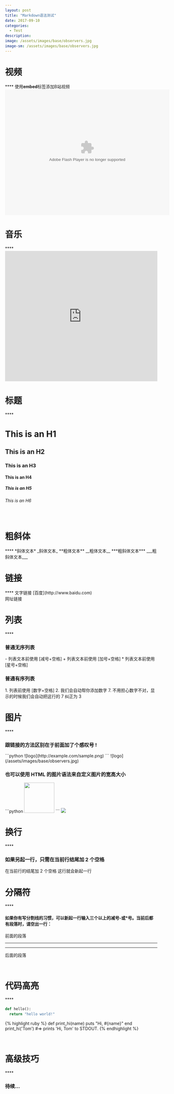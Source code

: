 ```yaml
---
layout: post
title: "Markdown语法测试"
date: 2017-09-10
categories:
  - Test
description:
image: /assets/images/base/observers.jpg
image-sm: /assets/images/base/observers.jpg
---
```

<h1>视频</h1>
****
使用<b>embed</b>标签添加B站视频
<embed height="415" width="544" quality="high" allowfullscreen="true" type="application/x-shockwave-flash" src="//static.hdslb.com/miniloader.swf" flashvars="aid=14099326&page=3" pluginspage="//www.adobe.com/shockwave/download/download.cgi?P1_Prod_Version=ShockwaveFlash">  
<br>
<h1>音乐</h1>
****
<iframe src="http://music.163.com/outchain/player?type=0&amp;id=883384627&amp;auto=0&amp;height=430" width="100%" height="430" frameborder="yes" marginwidth="0" marginheight="0"></iframe>
<br>
<h1>标题</h1>
****
<h1>This is an H1</h1>
<h2>This is an H2</h2>
<h3>This is an H3</h3>
<h4>This is an H4</h4>
<h5>This is an H5</h5>
<h6>This is an H6</h6>
<br>
<h1>粗斜体</h1>
****
*斜体文本*    _斜体文本_
**粗体文本**    __粗体文本__
***粗斜体文本***    ___粗斜体文本___  
<br>

<h1>链接</h1>
****
文字链接 [百度](http://www.baidu.com)
<br>
网址链接 <http://www.baidu.com>  
<br>

<h1>列表</h1>
****
<h3>普通无序列表</h3>
- 列表文本前使用 [减号+空格]
+ 列表文本前使用 [加号+空格]
* 列表文本前使用 [星号+空格]
<h3>普通有序列表</h3>
1. 列表前使用 [数字+空格]
2. 我们会自动帮你添加数字
7. 不用担心数字不对，显示的时候我们会自动把这行的 7 纠正为 3

<br>
<h1>图片</h1>
****
<h3>跟链接的方法区别在于前面加了个感叹号 !</h3>
```python
![logo](http://example.com/sample.png)
```
![logo](/assets/images/base/observers.jpg)
<h3>也可以使用 HTML 的图片语法来自定义图片的宽高大小</h3>
```python
<img src="http://example.com/sample.png" width="100" height="100">
```
<img src="https://avatars0.githubusercontent.com/u/28595171?v=4&u=d39766f6e9646f8a8ef138fb0e228e7c09fb6cc1&s=400">
<br>
<h1>换行</h1>
****
<h3>如果另起一行，只需在当前行结尾加 2 个空格</h3>
在当前行的结尾加 2 个空格  
这行就会新起一行  
<br>
<h1>分隔符</h1>
****
<h4>如果你有写分割线的习惯，可以新起一行输入三个以上的减号-或*号。当前后都有段落时，请空出一行：</h4>
前面的段落

***

---

后面的段落

<br>
<h1>代码高亮</h1>
****

```python
def hello():
  return "hello world!"
```

{% highlight ruby %}
def print_hi(name)
  puts "Hi, #{name}"
end
print_hi('Tom')
#=> prints 'Hi, Tom' to STDOUT.
{% endhighlight %}

<br>
<h1>高级技巧</h1>
****
<h3>待续...</h3>
